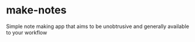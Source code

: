 # make-notes
Simple note making app that aims to be unobtrusive and generally available to your workflow
